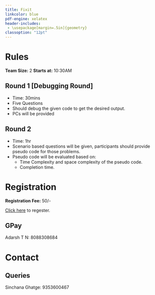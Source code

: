 ```yaml
---
title: Fixit
linkcolor: blue
pdf-engine: xelatex
header-includes:
 - \usepackage[margin=.5in]{geometry}
classoption: "12pt"
---
```


# Rules

**Team Size:** 2
**Starts at:** 10:30AM

## Round 1 [Debugging Round]

+ Time: 30mins
+ Five Questions
+ Should debug the given code
to get the desired output.
+ PCs will be provided

## Round 2

+ Time: 1hr
+ Scenario based questions will be
given, participants should provide
pseudo code for those problems.
+ Pseudo code will be evaluated based on:
  - Time Complexity and space complexity
of the pseudo code.
  - Completion time.

# Registration

**Registration Fee:** 50/-

[Click here](https://forms.gle/X2AXYH6HUZ9Z117p9) to
regester.

## GPay

Adarsh T N: 8088308684

# Contact

## Queries

Sinchana Ghatge: 9353600467
